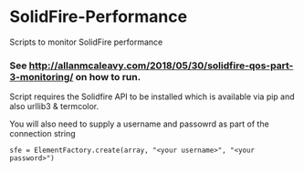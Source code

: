 # SolidFire-Performance
Scripts to monitor SolidFire performance
### See http://allanmcaleavy.com/2018/05/30/solidfire-qos-part-3-monitoring/ on how to run.
Script requires the Solidfire API to be installed which is available via pip and also urllib3 & termcolor.

You will also need to supply a username and passowrd as part of the connection string 

```sfe = ElementFactory.create(array, "<your username>", "<your password>")```
